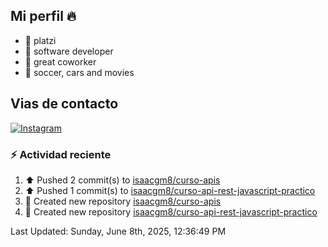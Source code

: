## Mi perfil 🔥


- 🔭 platzi
- 🌱 software developer
- 👯 great coworker
- 💬 soccer, cars and movies

## Vias de contacto

[![Instagram](https://img.shields.io/badge/@isaacgm__-%23E4405F?style=for-the-badge&logo=instagram&logoColor=white)](https://www.instagram.com/isaacgm__/)

### :zap: Actividad reciente 
<!--RECENT_ACTIVITY:start-->
1. ⬆️ Pushed 2 commit(s) to [isaacgm8/curso-apis](https://github.com/isaacgm8/curso-apis)<br>
2. ⬆️ Pushed 1 commit(s) to [isaacgm8/curso-api-rest-javascript-practico](https://github.com/isaacgm8/curso-api-rest-javascript-practico)<br>
3. 📔 Created new repository [isaacgm8/curso-apis](https://github.com/isaacgm8/curso-apis)<br>
4. 📔 Created new repository [isaacgm8/curso-api-rest-javascript-practico](https://github.com/isaacgm8/curso-api-rest-javascript-practico)<br>
<!--RECENT_ACTIVITY:end-->
<!--RECENT_ACTIVITY:last_update-->
Last Updated: Sunday, June 8th, 2025, 12:36:49 PM
<!--RECENT_ACTIVITY:last_update_end-->

